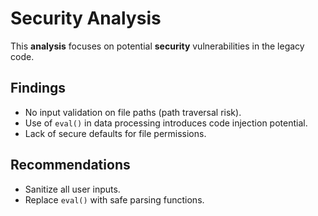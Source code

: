 # Security Analysis

This **analysis** focuses on potential **security** vulnerabilities in the legacy code.

## Findings
- No input validation on file paths (path traversal risk).
- Use of `eval()` in data processing introduces code injection potential.
- Lack of secure defaults for file permissions.

## Recommendations
- Sanitize all user inputs.
- Replace `eval()` with safe parsing functions.
